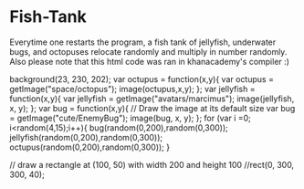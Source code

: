 # Fish-Tank
Everytime one restarts the program, a fish tank of jellyfish, underwater bugs, and octopuses relocate randomly and multiply in number randomly. 
Also please note that this html code was ran in khanacademy's compiler :)

background(23, 230, 202);
var octupus = function(x,y){
  var octupus = getImage("space/octopus");
  image(octupus,x,y);
};
var jellyfish = function(x,y){
  var jellyfish = getImage("avatars/marcimus");
  image(jellyfish, x, y);
};
var bug = function(x,y){
    // Draw the image at its default size
    var bug = getImage("cute/EnemyBug");
    image(bug, x, y);
 };
for (var i =0; i<random(4,15);i++){
    bug(random(0,200),random(0,300));
    jellyfish(random(0,200),random(0,300));
    octupus(random(0,200),random(0,300));
}

// draw a rectangle at (100, 50) with width 200 and height 100
//rect(0, 300, 300, 40);


